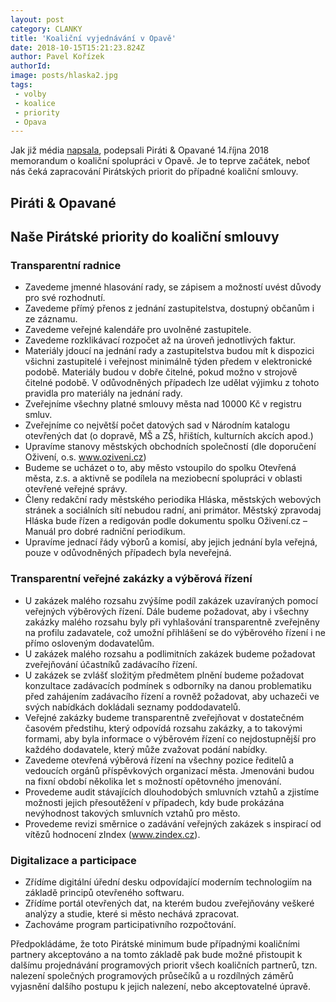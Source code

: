 ```yaml
---
layout: post
category: CLANKY
title: 'Koaliční vyjednávání v Opavě'
date: 2018-10-15T15:21:23.824Z
author: Pavel Kořízek
authorId: 
image: posts/hlaska2.jpg
tags: 
 - volby
 - koalice
 - priority
 - Opava
---
```


Jak již média <a href="{{'https://ct24.ceskatelevize.cz/regiony/2623664-primatorem-opavy-se-stane-tomas-navratil-z-ano-mesto-se-dohodlo-na-vitezne-koalici' | relative_url }}">napsala</a>,
podepsali Piráti & Opavané 14.října 2018 memorandum o koaliční spolupráci v Opavě. Je to teprve začátek, neboť nás čeká zapracování Pirátských priorit do případné koaliční smlouvy.

## Piráti & Opavané

## Naše Pirátské priority do koaliční smlouvy

### Transparentní radnice
*	Zavedeme jmenné hlasování rady, se zápisem a možností uvést důvody pro své rozhodnutí.
*	Zavedeme přímý přenos z jednání zastupitelstva, dostupný občanům i ze záznamu.
*	Zavedeme veřejné kalendáře pro uvolněné zastupitele.
*	Zavedeme rozklikávací rozpočet až na úroveň jednotlivých faktur.
*	Materiály jdoucí na jednání rady a zastupitelstva budou mít k dispozici všichni zastupitelé i veřejnost minimálně týden předem v elektronické podobě. Materiály budou v dobře čitelné, pokud možno v strojově čitelné podobě. V odůvodněných případech lze udělat výjimku z tohoto pravidla pro materiály na jednání rady.
*	Zveřejníme všechny platné smlouvy města nad 10000 Kč v registru smluv.
*	Zveřejníme co největší počet datových sad v Národním katalogu otevřených dat (o dopravě, MŠ a ZŠ, hřištích, kulturních akcích apod.)
*	Upravíme stanovy městských obchodních společností (dle doporučení Oživení, o.s. www.oziveni.cz) 
*	Budeme se ucházet o to, aby město vstoupilo do spolku Otevřená města, z.s. a aktivně se podílela na meziobecní spolupráci v oblasti otevřené veřejné správy.
*	Členy redakční rady městského periodika Hláska, městských webových stránek a sociálních sítí nebudou radní, ani primátor. Městský zpravodaj Hláska bude řízen a redigován podle dokumentu spolku Oživení.cz – Manuál pro dobré radniční periodikum. 
*	Upravíme jednací řády výborů a komisí, aby jejich jednání byla veřejná, pouze v odůvodněných případech byla neveřejná.

### Transparentní veřejné zakázky a výběrová řízení
*	U zakázek malého rozsahu zvýšíme podíl zakázek uzavíraných pomocí veřejných výběrových řízení. Dále budeme požadovat, aby i všechny zakázky malého rozsahu byly při vyhlašování transparentně zveřejněny na profilu zadavatele, což umožní přihlášení se do výběrového řízení i ne přímo osloveným dodavatelům. 
*	U zakázek malého rozsahu a podlimitních zakázek budeme požadovat zveřejňování účastníků zadávacího řízení.
*	U zakázek se zvlášť složitým předmětem plnění budeme požadovat konzultace zadávacích podmínek s odborníky na danou problematiku před zahájením zadávacího řízení a rovněž požadovat, aby uchazeči ve svých nabídkách dokládali seznamy poddodavatelů. 
*	Veřejné zakázky budeme transparentně zveřejňovat v dostatečném časovém předstihu, který odpovídá rozsahu zakázky, a to takovými formami, aby byla informace o výběrovém řízení co nejdostupnější pro každého dodavatele, který může zvažovat podání nabídky.
*	Zavedeme otevřená výběrová řízení na všechny pozice ředitelů a vedoucích orgánů příspěvkových organizací města. Jmenováni budou na fixní období několika let s možností opětovného jmenování.
*	Provedeme audit stávajících dlouhodobých smluvních vztahů a zjistíme možnosti jejich přesoutěžení v případech, kdy bude prokázána nevýhodnost takových smluvních vztahů pro město.
*	Provedeme revizi směrnice o zadávání veřejných zakázek s inspirací od vítězů hodnocení zIndex (www.zindex.cz).

### Digitalizace a participace
*	Zřídíme digitální úřední desku odpovídající moderním technologiím na základě principů otevřeného softwaru.
*	Zřídíme portál otevřených dat, na kterém budou zveřejňovány veškeré analýzy a studie, které si město nechává zpracovat.
*	Zachováme program participativního rozpočtování.

Předpokládáme, že toto Pirátské minimum bude případnými koaličními partnery akceptováno a na tomto základě pak bude možné přistoupit k dalšímu projednávání programových priorit všech koaličních partnerů, tzn. nalezení společných programových průsečíků a u rozdílných záměrů vyjasnění dalšího postupu k jejich nalezení, nebo akceptovatelné úpravě.




